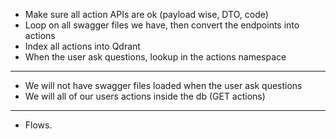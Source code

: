 - Make sure all action APIs are ok (payload wise, DTO, code)
- Loop on all swagger files we have, then convert the endpoints into actions
- Index all actions into Qdrant
- When the user ask questions, lookup in the actions namespace


----


- We will not have swagger files loaded when the user ask questions
- We will all of our users actions inside the db (GET actions)

----


- Flows.



